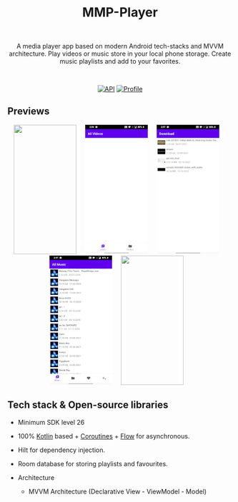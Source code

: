 
<h1 align="center">MMP-Player</h1></br>
<p align="center">  
A media player app based on modern Android tech-stacks and MVVM architecture. Play videos or music store in your local phone storage. Create music playlists and add to your favorites.
</p>
</br>

<p align="center">
  <a href="https://android-arsenal.com/api?level=23"><img alt="API" src="https://img.shields.io/badge/API-21%2B-brightgreen.svg?style=flat"/></a>
  <a href="https://github.com/Yashraj254"><img alt="Profile" src="https://img.shields.io/badge/Github-Yashraj-green?&logo=github"/></a> 
 
</p>

## Previews
<p align="center">
<img src="previews/record5.gif" width="140" height = "290">&nbsp;&nbsp;&nbsp;&nbsp;
<img src="previews/record1.gif" width="140" height = "290">&nbsp;&nbsp;&nbsp;&nbsp;
<img src="previews/record2.gif" width="140" height = "290">&nbsp;&nbsp;&nbsp;&nbsp;
<img src="previews/record3.gif" width="140" height = "290">&nbsp;&nbsp;&nbsp;&nbsp;
<img src="previews/record4.gif" width="140" height = "290">&nbsp;&nbsp;&nbsp;&nbsp;
</p>

## Tech stack & Open-source libraries
- Minimum SDK level 26
- 100% [Kotlin](https://kotlinlang.org/) based + [Coroutines](https://github.com/Kotlin/kotlinx.coroutines) + [Flow](https://kotlin.github.io/kotlinx.coroutines/kotlinx-coroutines-core/kotlinx.coroutines.flow/) for asynchronous.
- Hilt for dependency injection.
- Room database for storing playlists and favourites.

- Architecture
  - MVVM Architecture (Declarative View - ViewModel - Model)
